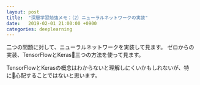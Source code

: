 ```yaml
---
layout: post
title:  "深層学習勉強メモ：（2）ニューラルネットワークの実装"
date:   2019-02-01 21:00:00 +0900
categories: deeplearning
---
```


二つの問題に対して、ニューラルネットワークを実装して見ます。
ゼロからの実装、TensorFlowとKeras三つの方法を使って見ます。

TensorFlowとKerasの概念はわからないと理解しにくいかもしれないが、特に心配することではないと思います。
